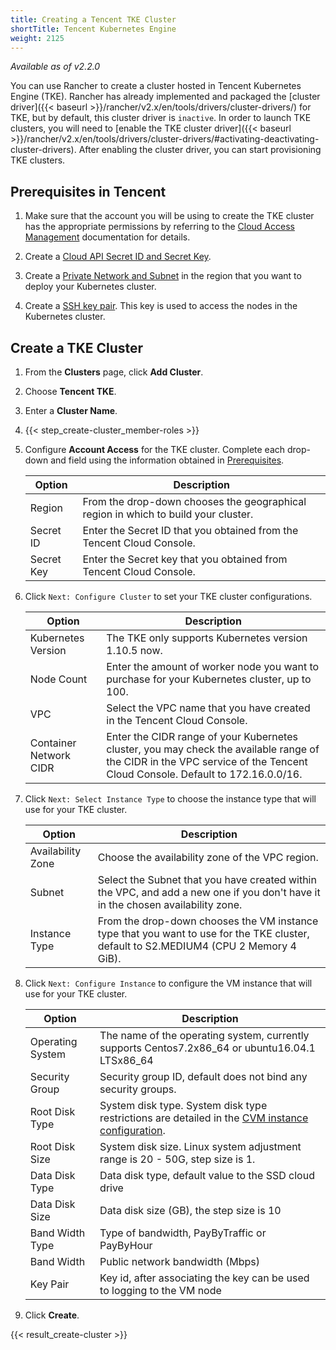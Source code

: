 ```yaml
---
title: Creating a Tencent TKE Cluster
shortTitle: Tencent Kubernetes Engine
weight: 2125
---
```


_Available as of v2.2.0_

You can use Rancher to create a cluster hosted in Tencent Kubernetes Engine (TKE). Rancher has already implemented and packaged the [cluster driver]({{< baseurl >}}/rancher/v2.x/en/tools/drivers/cluster-drivers/) for TKE, but by default, this cluster driver is `inactive`. In order to launch TKE clusters, you will need to [enable the TKE cluster driver]({{< baseurl >}}/rancher/v2.x/en/tools/drivers/cluster-drivers/#activating-deactivating-cluster-drivers). After enabling the cluster driver, you can start provisioning TKE clusters.

## Prerequisites in Tencent

1. Make sure that the account you will be using to create the TKE cluster has the appropriate permissions by referring to the  [Cloud Access Management](https://intl.cloud.tencent.com/document/product/598/10600) documentation for details.

2. Create a [Cloud API Secret ID and Secret Key](https://console.cloud.tencent.com/capi).

3. Create a [Private Network and Subnet](https://intl.cloud.tencent.com/document/product/215/4927) in the region that you want to deploy your Kubernetes cluster.

4. Create a [SSH key pair](https://intl.cloud.tencent.com/document/product/213/6092). This key is used to access the nodes in the Kubernetes cluster. 

## Create a TKE Cluster

1. From the **Clusters** page, click **Add Cluster**.

2. Choose **Tencent TKE**.

3. Enter a **Cluster Name**.

4. {{< step_create-cluster_member-roles >}}

5. Configure **Account Access** for the TKE cluster. Complete each drop-down and field using the information obtained in [Prerequisites](#prerequisites).

    | Option    | Description                                                                                                          |
    | ---------- | -------------------------------------------------------------------------------------------------------------------- |
    | Region     | From the drop-down chooses the geographical region in which to build your cluster.                                    |
    | Secret ID  | Enter the Secret ID that you obtained from the Tencent Cloud Console. |
    | Secret Key | Enter the Secret key that you obtained from Tencent Cloud Console. |

6. Click `Next: Configure Cluster` to set your TKE cluster configurations.

    | Option | Description                                                                                                          |
    | ---------- | -------------------------------------------------------------------------------------------------------------------- |
    | Kubernetes Version | The TKE only supports Kubernetes version 1.10.5 now.  |
    | Node Count  | Enter the amount of worker node you want to purchase for your Kubernetes cluster, up to 100. |
    | VPC | Select the VPC name that you have created in the Tencent Cloud Console. |
    | Container Network CIDR | Enter the CIDR range of your Kubernetes cluster, you may check the available range of the CIDR in the VPC service of the Tencent Cloud Console. Default to 172.16.0.0/16. |

7. Click `Next: Select Instance Type` to choose the instance type that will use for your TKE cluster.

    | Option | Description                                                                                                          |
    | ---------- | -------------------------------------------------------------------------------------------------------------------- |
    | Availability Zone | Choose the availability zone of the VPC region.  |
    | Subnet  | Select the Subnet that you have created within the VPC, and add a new one if you don't have it in the chosen availability zone. |
    | Instance Type | From the drop-down chooses the VM instance type that you want to use for the TKE cluster, default to S2.MEDIUM4 (CPU 2 Memory 4 GiB). |

8. Click `Next: Configure Instance` to configure the VM instance that will use for your TKE cluster.

    Option | Description
    -------|------------
    Operating System | The name of the operating system, currently supports Centos7.2x86_64 or ubuntu16.04.1 LTSx86_64
    Security Group | Security group ID, default does not bind any security groups.
    Root Disk Type | System disk type. System disk type restrictions are detailed in the [CVM instance configuration](https://cloud.tencent.com/document/product/213/11518).
    Root Disk Size | System disk size. Linux system adjustment range is 20 - 50G, step size is 1.
    Data Disk Type | Data disk type, default value to the SSD cloud drive
    Data Disk Size | Data disk size (GB), the step size is 10
    Band Width Type | Type of bandwidth, PayByTraffic or PayByHour
    Band Width | Public network bandwidth (Mbps)
    Key Pair | Key id, after associating the key can be used to logging to the VM node

9. Click **Create**.

{{< result_create-cluster >}}
